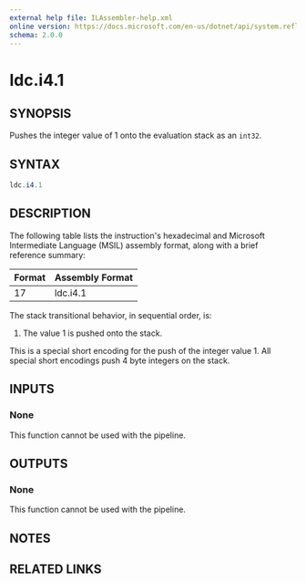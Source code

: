 ```yaml
---
external help file: ILAssembler-help.xml
online version: https://docs.microsoft.com/en-us/dotnet/api/system.reflection.emit.opcodes.ldc_i4_1
schema: 2.0.0
---
```


# ldc.i4.1

## SYNOPSIS

Pushes the integer value of 1 onto the evaluation stack as an `int32`.

## SYNTAX

```powershell
ldc.i4.1
```

## DESCRIPTION

The following table lists the instruction's hexadecimal and Microsoft Intermediate Language (MSIL) assembly format, along with a brief reference summary:

| Format | Assembly Format |
| ------ | --------------- |
| 17     | ldc.i4.1        |

 The stack transitional behavior, in sequential order, is:

1.  The value 1 is pushed onto the stack.

 This is a special short encoding for the push of the integer value 1. All special short encodings push 4 byte integers on the stack.

## INPUTS

### None

This function cannot be used with the pipeline.

## OUTPUTS

### None

This function cannot be used with the pipeline.

## NOTES

## RELATED LINKS
